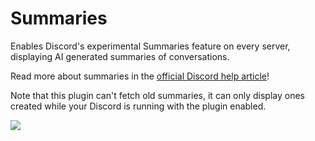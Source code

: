 # Summaries

Enables Discord's experimental Summaries feature on every server, displaying AI generated summaries of conversations.

Read more about summaries in the [official Discord help article](https://support.discord.com/hc/en-us/articles/12926016807575-In-Channel-Conversation-Summaries)!

Note that this plugin can't fetch old summaries, it can only display ones created while your Discord is running with the plugin enabled.

![](https://github.com/Rivercord/Rivercord/assets/45497981/bd931b0c-2e85-4c10-9f7c-8ba01eb55745)
